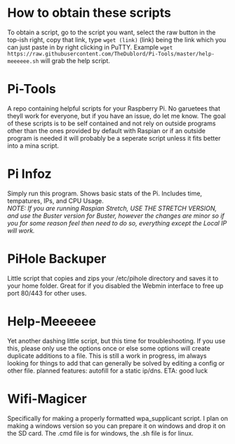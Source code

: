 # How to obtain these scripts

To obtain a script, go to the script you want, select the raw button in the top-ish right, copy that link, type `wget (link)` (link) being the link which you can just paste in by right clicking in PuTTY. Example `wget https://raw.githubusercontent.com/TheDublord/Pi-Tools/master/help-meeeeee.sh` will grab the help script.  

# Pi-Tools

A repo containing helpful scripts for your Raspberry Pi. No garuetees that theyll work for everyone, but if you have an issue, do let me know. The goal of these scripts is to be self contained and not rely on outside programs other than the ones provided by default with Raspian or if an outside program is needed it will probably be a seperate script unless it fits better into a mina script.

# Pi Infoz

Simply run this program. Shows basic stats of the Pi. Includes time, tempatures, IPs, and CPU Usage.                                       
*NOTE: If you are running Raspian Stretch, USE THE STRETCH VERSION, and use the Buster version for Buster, however the changes are minor so if you for some reason feel then need to do so, everything except the Local IP will work.*

# PiHole Backuper

Little script that copies and zips your /etc/pihole directory and saves it to your home folder. Great for if you disabled the Webmin interface to free up port 80/443 for other uses.

# Help-Meeeeee

Yet another dashing little script, but this time for troubleshooting. If you use this, please only use the options once or else some options will create duplicate additions to a file. This is still a work in progress, im always looking for things to add that can generally be solved by editing a config or other file. 
planned features: autofill for a static ip/dns. ETA: good luck

# Wifi-Magicer

Specifically for making a properly formatted wpa_supplicant script. I plan on making a windows version so you can prepare it on windows and drop it on the SD card. The .cmd file is for windows, the .sh file is for linux. 
